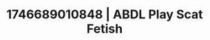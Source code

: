 ---
categories:
- AI-generated
- Glowing skin
- Sensual choreography
- Pleasure mapping
- Tattooed beauties
- ASMR
- Whispers of pleasure
- Cosplay
image: /assets/images/1746689010848.jpg
layout: post
seo:
  description: Featured content with premium ABDL Play, Scat Fetish. HD images available.
  keywords: ABDL Play, Scat Fetish
  og_image: /assets/images/1746689010848.jpg
  schema_type: VisualArtwork
tags:
- ABDL Play
- Scat Fetish
- '#1746689010848'
title: 1746689010848 | ABDL Play Scat Fetish
---